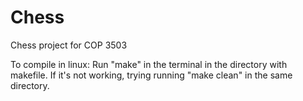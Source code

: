 # Chess
Chess project for COP 3503

To compile in linux: Run "make" in the terminal in the directory with makefile. If it's not working, trying running "make clean" in the same directory.
